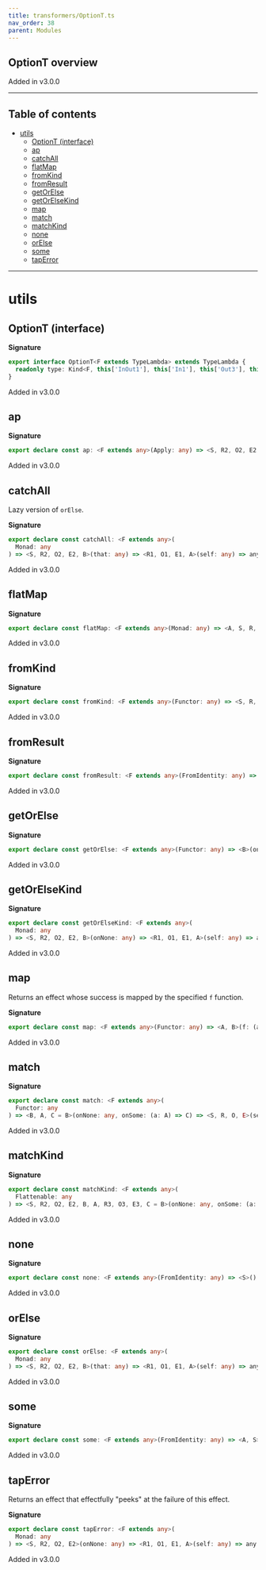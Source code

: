 ```yaml
---
title: transformers/OptionT.ts
nav_order: 38
parent: Modules
---
```


## OptionT overview

Added in v3.0.0

---

<h2 class="text-delta">Table of contents</h2>

- [utils](#utils)
  - [OptionT (interface)](#optiont-interface)
  - [ap](#ap)
  - [catchAll](#catchall)
  - [flatMap](#flatmap)
  - [fromKind](#fromkind)
  - [fromResult](#fromresult)
  - [getOrElse](#getorelse)
  - [getOrElseKind](#getorelsekind)
  - [map](#map)
  - [match](#match)
  - [matchKind](#matchkind)
  - [none](#none)
  - [orElse](#orelse)
  - [some](#some)
  - [tapError](#taperror)

---

# utils

## OptionT (interface)

**Signature**

```ts
export interface OptionT<F extends TypeLambda> extends TypeLambda {
  readonly type: Kind<F, this['InOut1'], this['In1'], this['Out3'], this['Out2'], Option<this['Out1']>>
}
```

Added in v3.0.0

## ap

**Signature**

```ts
export declare const ap: <F extends any>(Apply: any) => <S, R2, O2, E2, A>(fa: any) => <R1, O1, E1, B>(self: any) => any
```

Added in v3.0.0

## catchAll

Lazy version of `orElse`.

**Signature**

```ts
export declare const catchAll: <F extends any>(
  Monad: any
) => <S, R2, O2, E2, B>(that: any) => <R1, O1, E1, A>(self: any) => any
```

Added in v3.0.0

## flatMap

**Signature**

```ts
export declare const flatMap: <F extends any>(Monad: any) => <A, S, R, O, E, B>(f: (a: A) => any) => (self: any) => any
```

Added in v3.0.0

## fromKind

**Signature**

```ts
export declare const fromKind: <F extends any>(Functor: any) => <S, R, O, E, A>(self: any) => any
```

Added in v3.0.0

## fromResult

**Signature**

```ts
export declare const fromResult: <F extends any>(FromIdentity: any) => <A, S>(e: any) => any
```

Added in v3.0.0

## getOrElse

**Signature**

```ts
export declare const getOrElse: <F extends any>(Functor: any) => <B>(onNone: B) => <S, R, O, E, A>(self: any) => any
```

Added in v3.0.0

## getOrElseKind

**Signature**

```ts
export declare const getOrElseKind: <F extends any>(
  Monad: any
) => <S, R2, O2, E2, B>(onNone: any) => <R1, O1, E1, A>(self: any) => any
```

Added in v3.0.0

## map

Returns an effect whose success is mapped by the specified `f` function.

**Signature**

```ts
export declare const map: <F extends any>(Functor: any) => <A, B>(f: (a: A) => B) => <S, R, O, E>(self: any) => any
```

Added in v3.0.0

## match

**Signature**

```ts
export declare const match: <F extends any>(
  Functor: any
) => <B, A, C = B>(onNone: any, onSome: (a: A) => C) => <S, R, O, E>(self: any) => any
```

Added in v3.0.0

## matchKind

**Signature**

```ts
export declare const matchKind: <F extends any>(
  Flattenable: any
) => <S, R2, O2, E2, B, A, R3, O3, E3, C = B>(onNone: any, onSome: (a: A) => any) => <R1, O1, E1>(self: any) => any
```

Added in v3.0.0

## none

**Signature**

```ts
export declare const none: <F extends any>(FromIdentity: any) => <S>() => any
```

Added in v3.0.0

## orElse

**Signature**

```ts
export declare const orElse: <F extends any>(
  Monad: any
) => <S, R2, O2, E2, B>(that: any) => <R1, O1, E1, A>(self: any) => any
```

Added in v3.0.0

## some

**Signature**

```ts
export declare const some: <F extends any>(FromIdentity: any) => <A, S>(a: A) => any
```

Added in v3.0.0

## tapError

Returns an effect that effectfully "peeks" at the failure of this effect.

**Signature**

```ts
export declare const tapError: <F extends any>(
  Monad: any
) => <S, R2, O2, E2>(onNone: any) => <R1, O1, E1, A>(self: any) => any
```

Added in v3.0.0

